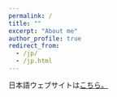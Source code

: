 ```yaml
---
permalink: /
title: ""
excerpt: "About me"
author_profile: true
redirect_from: 
  - /jp/
  - /jp.html
---
```


日本語ウェブサイトは[こちら。](https://yyamato-as.github.io/website_jp/)

